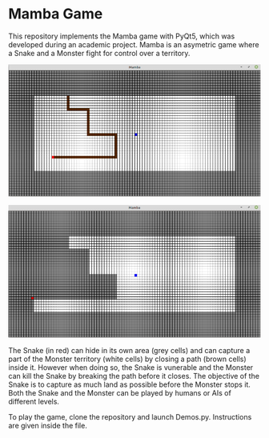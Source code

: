 # Mamba Game

This repository implements the Mamba game with PyQt5, which was developed during an academic project.
Mamba is an asymetric game where a Snake and a Monster fight for control over a territory.

![](images/screenshot1.png)

![](images/screenshot2.png) 

The Snake (in red) can hide in its own area (grey cells) and can capture a part of the Monster territory (white cells)
by closing a path (brown cells) inside it. However when doing so, the Snake is vunerable and the Monster can kill the Snake
by breaking the path before it closes.
The objective of the Snake is to capture as much land as possible before the Monster stops it.
Both the Snake and the Monster can be played by humans or AIs of different levels.

To play the game, clone the repository and launch Demos.py. Instructions are given inside the file.
